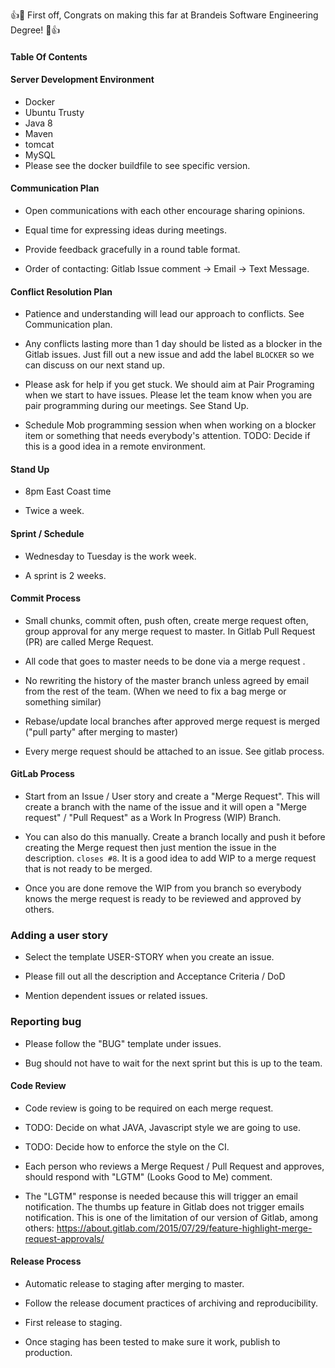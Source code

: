 
👍🎉 First off, Congrats on making this far at Brandeis Software Engineering Degree! 🎉👍

#### Table Of Contents

#### Server Development Environment

* Docker
* Ubuntu Trusty
* Java 8
* Maven
* tomcat
* MySQL
* Please see the docker buildfile to see specific version.

#### Communication Plan

* Open communications with each other encourage sharing opinions.

* Equal time for expressing ideas during meetings.

* Provide feedback gracefully in a round table format.

* Order of contacting: Gitlab Issue comment -> Email -> Text Message.


#### Conflict Resolution Plan

* Patience and understanding will lead our approach to conflicts. See Communication plan.

* Any conflicts lasting more than 1 day should be listed as a blocker in the Gitlab issues. Just fill out a new issue and add the label `BLOCKER` so we can discuss on our next stand up.

* Please ask for help if you get stuck. We should aim at Pair Programing when we start to have issues. Please let the team know when you are pair programming during our meetings. See Stand Up.

* Schedule Mob programming session when when working on a blocker item or something that needs everybody's attention. TODO: Decide if this is a good idea in a remote environment.



#### Stand Up

* 8pm East Coast time

* Twice a week.


#### Sprint / Schedule

* Wednesday to Tuesday is the work week.

* A sprint is 2 weeks.


#### Commit Process

* Small chunks, commit often, push often, create merge request often, group approval for any merge request to master. In Gitlab Pull Request (PR) are called Merge Request.

* All code that goes to master needs to be done via a merge request .

* No rewriting the history of the master branch unless agreed by email from the rest of the team. (When we need to fix a bag merge or something similar)

* Rebase/update local branches after approved merge request is merged ("pull party" after merging to master)

* Every merge request should be attached to an issue. See gitlab process.


#### GitLab Process

* Start from an Issue / User story and create a "Merge Request". This will create a branch with the name of the issue and it will open a "Merge request" / "Pull Request" as a Work In Progress (WIP) Branch.


* You can also do this manually. Create a branch locally and push it before creating the Merge request then just mention the issue in the description. `closes #8`. It is a good idea to add WIP to a merge request that is not ready to be merged.

* Once you are done remove the WIP from you branch so everybody knows the merge request is ready to be reviewed and approved by others.


### Adding a user story

* Select the template USER-STORY when you create an issue.

* Please fill out all the description and Acceptance Criteria / DoD

* Mention dependent issues or related issues.


### Reporting bug

* Please follow the "BUG" template under issues.

* Bug should not have to wait for the next sprint but this is up to the team.

#### Code Review

* Code review is going to be required on each merge request. 

* TODO: Decide on what JAVA, Javascript style we are going to use.

* TODO: Decide how to enforce the style on the CI.

* Each person who reviews a Merge Request / Pull Request and approves, should respond with "LGTM" (Looks Good to Me) comment. 

* The "LGTM" response is needed because this will trigger an email notification. The thumbs up feature in Gitlab does not trigger emails notification. This is one of the limitation of our version of Gitlab, among others: https://about.gitlab.com/2015/07/29/feature-highlight-merge-request-approvals/

####  Release Process

* Automatic release to staging after merging to master.

* Follow the release document practices of archiving and reproducibility.

* First release to staging. 

* Once staging has been tested to make sure it work, publish to production.
